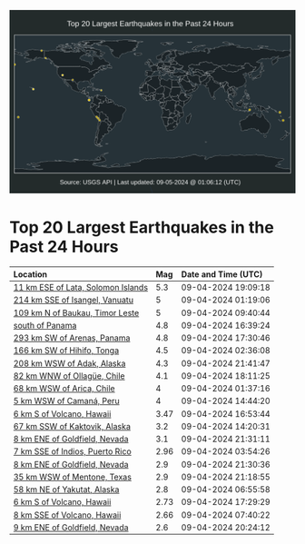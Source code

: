 ![Map](./map.png)

# Top 20 Largest Earthquakes in the Past 24 Hours

| Location | Mag | Date and Time (UTC) |
|:---|:---|:---|
| [11 km ESE of Lata, Solomon Islands](https://earthquake.usgs.gov/earthquakes/eventpage/us6000npqs) | 5.3 | 09-04-2024 19:09:18 |
| [214 km SSE of Isangel, Vanuatu](https://earthquake.usgs.gov/earthquakes/eventpage/us6000npkz) | 5 | 09-04-2024 01:19:06 |
| [109 km N of Baukau, Timor Leste](https://earthquake.usgs.gov/earthquakes/eventpage/us6000npm7) | 5 | 09-04-2024 09:40:44 |
| [south of Panama](https://earthquake.usgs.gov/earthquakes/eventpage/us6000nppn) | 4.8 | 09-04-2024 16:39:24 |
| [293 km SW of Arenas, Panama](https://earthquake.usgs.gov/earthquakes/eventpage/us6000npq3) | 4.8 | 09-04-2024 17:30:46 |
| [166 km SW of Hihifo, Tonga](https://earthquake.usgs.gov/earthquakes/eventpage/us6000npl8) | 4.5 | 09-04-2024 02:36:08 |
| [208 km WSW of Adak, Alaska](https://earthquake.usgs.gov/earthquakes/eventpage/us6000nprr) | 4.3 | 09-04-2024 21:41:47 |
| [82 km WNW of Ollagüe, Chile](https://earthquake.usgs.gov/earthquakes/eventpage/us6000npq5) | 4.1 | 09-04-2024 18:11:25 |
| [68 km WSW of Arica, Chile](https://earthquake.usgs.gov/earthquakes/eventpage/us6000npl0) | 4 | 09-04-2024 01:37:16 |
| [5 km WSW of Camaná, Peru](https://earthquake.usgs.gov/earthquakes/eventpage/us6000npnh) | 4 | 09-04-2024 14:44:20 |
| [6 km S of Volcano, Hawaii](https://earthquake.usgs.gov/earthquakes/eventpage/hv74441311) | 3.47 | 09-04-2024 16:53:44 |
| [67 km SSW of Kaktovik, Alaska](https://earthquake.usgs.gov/earthquakes/eventpage/ak024bedqhp6) | 3.2 | 09-04-2024 14:20:31 |
| [8 km ENE of Goldfield, Nevada](https://earthquake.usgs.gov/earthquakes/eventpage/nn00883977) | 3.1 | 09-04-2024 21:31:11 |
| [7 km SSE of Indios, Puerto Rico](https://earthquake.usgs.gov/earthquakes/eventpage/pr71459233) | 2.96 | 09-04-2024 03:54:26 |
| [8 km ENE of Goldfield, Nevada](https://earthquake.usgs.gov/earthquakes/eventpage/nn00883951) | 2.9 | 09-04-2024 21:30:36 |
| [35 km WSW of Mentone, Texas](https://earthquake.usgs.gov/earthquakes/eventpage/tx2024rkxm) | 2.9 | 09-04-2024 21:18:55 |
| [58 km NE of Yakutat, Alaska](https://earthquake.usgs.gov/earthquakes/eventpage/ak024be96kx8) | 2.8 | 09-04-2024 06:55:58 |
| [6 km S of Volcano, Hawaii](https://earthquake.usgs.gov/earthquakes/eventpage/hv74441421) | 2.73 | 09-04-2024 17:29:29 |
| [8 km SSE of Volcano, Hawaii](https://earthquake.usgs.gov/earthquakes/eventpage/hv74440057) | 2.66 | 09-04-2024 07:40:22 |
| [9 km ENE of Goldfield, Nevada](https://earthquake.usgs.gov/earthquakes/eventpage/nn00883931) | 2.6 | 09-04-2024 20:24:12 |
